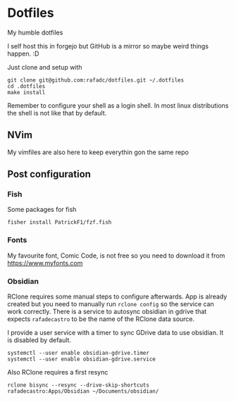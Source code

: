 # Dotfiles

My humble dotfiles

I self host this in forgejo but GitHub is a mirror so maybe weird things happen. :D

Just clone and setup with

``` shell
git clone git@github.com:rafadc/dotfiles.git ~/.dotfiles
cd .dotfiles
make install
```

Remember to configure your shell as a login shell. In most linux distributions the shell is not like that by default.

## NVim

My vimfiles are also here to keep everythin gon the same repo

## Post configuration

### Fish

Some packages for fish

```
fisher install PatrickF1/fzf.fish
```

### Fonts

My favourite font, Comic Code, is not free so you need to download it from https://www.myfonts.com

### Obsidian

RClone requires some manual steps to configure afterwards. App is already created but you need to manually run `rclone config` so the service can work correctly. There is a service to autosync obsidian in gdrive that expects `rafadecastro` to be the name of the RClone data source.

I provide a user service with a timer to sync GDrive data to use obsidian. It is disabled by default.

```
systemctl --user enable obsidian-gdrive.timer
systemctl --user enable obsidian-gdrive.service
```

Also RClone requires a first resync

```
rclone bisync --resync --drive-skip-shortcuts rafadecastro:Apps/Obsidian ~/Documents/obsidian/
```
